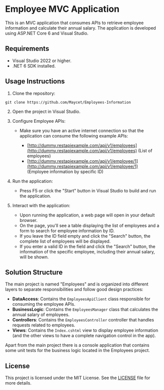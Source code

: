 # Employee MVC Application

This is an MVC application that consumes APIs to retrieve employee information and calculate their annual salary. The application is developed using ASP.NET Core 6 and Visual Studio.

## Requirements

- Visual Studio 2022 or higher.
- .NET 6 SDK installed.

## Usage Instructions

1. Clone the repository:

`git clone https://github.com/Maycet/Employees-Information`

2. Open the project in Visual Studio.

3. Configure Employee APIs:

   - Make sure you have an active internet connection so that the application can consume the following example APIs:
   
     - [http://dummy.restapiexample.com/api/v1/employees](http://dummy.restapiexample.com/api/v1/employees) (List of employees)
     - [http://dummy.restapiexample.com/api/v1/employee/1](http://dummy.restapiexample.com/api/v1/employee/1) (Employee information by specific ID)

4. Run the application:

   - Press F5 or click the "Start" button in Visual Studio to build and run the application.

5. Interact with the application:

   - Upon running the application, a web page will open in your default browser.
   - On the page, you'll see a table displaying the list of employees and a form to search for employee information by ID.
   - If you leave the ID field empty and click the "Search" button, the complete list of employees will be displayed.
   - If you enter a valid ID in the field and click the "Search" button, the information of the specific employee, including their annual salary, will be shown.

## Solution Structure

The main project is named "Employees" and is organized into different layers to separate responsibilities and follow good design practices:

- **DataAccess**: Contains the `EmployeesApiClient` class responsible for consuming the employee APIs.
- **BusinessLogic**: Contains the `EmployeesManager` class that calculates the annual salary of employees.
- **Controllers**: Contains the `EmployeesController` controller that handles requests related to employees.
- **Views**: Contains the `Index.cshtml` view to display employee information (and the other views to have a complete navigation control in the app).

Apart from the main project there is a console application that contains some unit tests for the business logic located in the Employees project.

## License

This project is licensed under the MIT License. See the [LICENSE](LICENSE.txt) file for more details.

